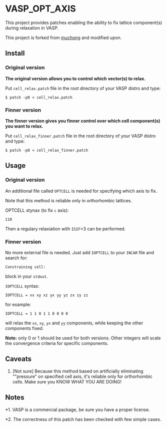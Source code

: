 # VASP_OPT_AXIS
This project provides patches enabling the ability to fix lattice component(s) during relaxation in VASP.

This project is forked from [muchong](http://muchong.com/html/201107/3427823_2.html) and modified upon.

## Install
### Original version
__The original version allows you to control which vector(s) to relax.__

Put `cell_relax.patch` file in the root directory of your VASP distro and type:
```
$ patch -p0 < cell_relax.patch
```
### Finner version
__The finner version gives you finner control over which cell component(s) you want to relax.__

Put `cell_relax_finner.patch` file in the root directory of your VASP distro and type:
```
$ patch -p0 < cell_relax_finner.patch
```


## Usage
### Original version
An additional file called `OPTCELL` is needed for specifying which axis to fix.

Note that this method is reliable only in orthorhombic lattices.

OPTCELL stynax (to fix `c` axis):
```
110
```
Then a regulary relaxiation with `ISIF`=3 can be performed.

### Finner version
No more external file is needed. Just add `IOPTCELL` to your `INCAR` file and search for:
```
Constraining cell:
```
block in your `stdout`.

`IOPTCELL` syntax:
```
IOPTCELL = xx xy xz yx yy yz zx zy zz
```
for example:
```
IOPTCELL = 1 1 0 1 1 0 0 0 0
```
will relax the `xx`, `xy`, `yx` and `yy` components, while keeping the other components fixed.

__Note:__ only 0 or 1 should be used for both versions. Other integers will scale the convergence criteria for specific components.

## Caveats

1. [Not sure] Because this method based on artificially eliminating ""pressure" on specified cell axis, it's reliable only for orthorhombic cells. Make sure you KNOW WHAT YOU ARE DOING! 

## Notes

*1. VASP is a commercial package, be sure you have a proper license.

*2. The correctness of this patch has been checked with few simple cases.
